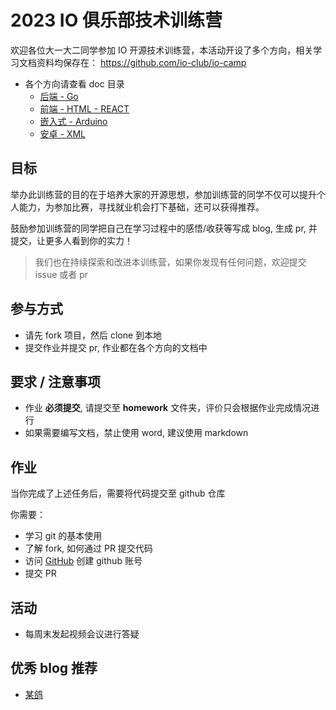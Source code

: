 # 2023 IO 俱乐部技术训练营

欢迎各位大一大二同学参加 IO 开源技术训练营，本活动开设了多个方向，相关学习文档资料均保存在：
<https://github.com/io-club/io-camp>

- 各个方向请查看 doc 目录
  - [后端 - Go](./doc/go/README.md)
  - [前端 - HTML - REACT](./doc/react/README.md)
  - [嵌入式 - Arduino](./doc/arduino/README.md)
  - [安卓 - XML](./doc/android/README.md)

## 目标

举办此训练营的目的在于培养大家的开源思想，参加训练营的同学不仅可以提升个人能力，为参加比赛，寻找就业机会打下基础，还可以获得推荐。

鼓励参加训练营的同学把自己在学习过程中的感悟/收获等写成 blog, 生成 pr, 并提交，让更多人看到你的实力！

> 我们也在持续探索和改进本训练营，如果你发现有任何问题，欢迎提交 issue 或者 pr

## 参与方式

- 请先 fork 项目，然后 clone 到本地
- 提交作业并提交 pr, 作业都在各个方向的文档中

## 要求 / 注意事项

- 作业 **必须提交**, 请提交至 **homework** 文件夹，评价只会根据作业完成情况进行
- 如果需要编写文档，禁止使用 word, 建议使用 markdown

## 作业

当你完成了上述任务后，需要将代码提交至 github 仓库

你需要：

- 学习 git 的基本使用
- 了解 fork, 如何通过 PR 提交代码
- 访问 [GitHub](https://github.com/dashboard) 创建 github 账号
- 提交 PR

## 活动

- 每周末发起视频会议进行答疑

## 优秀 blog 推荐

- [某鸽](https://c.rcex.live:8/)
